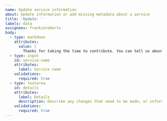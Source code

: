 ```yaml
---
name: Update service information
about: Update information or add missing metadata about a service
title: 'Update: '
labels: data
assignees: frankieroberto
body:
  - type: markdown
    attributes:
      value: |
        Thanks for taking the time to contribute. You can tell us about existing information that needs to be updated, or any extra information or metadata that is currently missing.
  - type: input
    id: service-name
    attributes:
      label: Service name
    validations:
      required: true
  - type: textarea
    id: details
    attributes:
      label: Details
      description: Describe any changes that need to be made, or information that should be added. This may include the service name, status, URL, description, organisation or topic. You can also add or update links to the service’s start page on GOV.UK, source code, service standard reports, or any official news stories about it.
    validations:
      required: true
---
```



